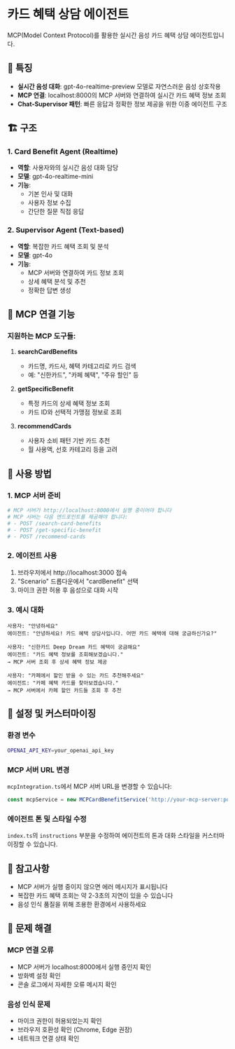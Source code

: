 # 카드 혜택 상담 에이전트

MCP(Model Context Protocol)를 활용한 실시간 음성 카드 혜택 상담 에이전트입니다.

## 🎯 특징

- **실시간 음성 대화**: gpt-4o-realtime-preview 모델로 자연스러운 음성 상호작용
- **MCP 연결**: localhost:8000의 MCP 서버와 연결하여 실시간 카드 혜택 정보 조회
- **Chat-Supervisor 패턴**: 빠른 응답과 정확한 정보 제공을 위한 이중 에이전트 구조

## 🏗 구조

### 1. Card Benefit Agent (Realtime)
- **역할**: 사용자와의 실시간 음성 대화 담당
- **모델**: gpt-4o-realtime-mini
- **기능**: 
  - 기본 인사 및 대화
  - 사용자 정보 수집
  - 간단한 질문 직접 응답

### 2. Supervisor Agent (Text-based)
- **역할**: 복잡한 카드 혜택 조회 및 분석
- **모델**: gpt-4o
- **기능**:
  - MCP 서버와 연결하여 카드 정보 조회
  - 상세 혜택 분석 및 추천
  - 정확한 답변 생성

## 🔧 MCP 연결 기능

### 지원하는 MCP 도구들:

1. **searchCardBenefits**
   - 카드명, 카드사, 혜택 카테고리로 카드 검색
   - 예: "신한카드", "카페 혜택", "주유 할인" 등

2. **getSpecificBenefit**
   - 특정 카드의 상세 혜택 정보 조회
   - 카드 ID와 선택적 가맹점 정보로 조회

3. **recommendCards**
   - 사용자 소비 패턴 기반 카드 추천
   - 월 사용액, 선호 카테고리 등을 고려

## 🚀 사용 방법

### 1. MCP 서버 준비
```bash
# MCP 서버가 http://localhost:8000에서 실행 중이어야 합니다
# MCP 서버는 다음 엔드포인트를 제공해야 합니다:
# - POST /search-card-benefits
# - POST /get-specific-benefit  
# - POST /recommend-cards
```

### 2. 에이전트 사용
1. 브라우저에서 http://localhost:3000 접속
2. "Scenario" 드롭다운에서 "cardBenefit" 선택
3. 마이크 권한 허용 후 음성으로 대화 시작

### 3. 예시 대화
```
사용자: "안녕하세요"
에이전트: "안녕하세요! 카드 혜택 상담사입니다. 어떤 카드 혜택에 대해 궁금하신가요?"

사용자: "신한카드 Deep Dream 카드 혜택이 궁금해요"
에이전트: "카드 혜택 정보를 조회해보겠습니다."
→ MCP 서버 조회 후 상세 혜택 정보 제공

사용자: "카페에서 할인 받을 수 있는 카드 추천해주세요"
에이전트: "카페 혜택 카드를 찾아보겠습니다."
→ MCP 서버에서 카페 할인 카드들 조회 후 추천
```

## 🔧 설정 및 커스터마이징

### 환경 변수
```bash
OPENAI_API_KEY=your_openai_api_key
```

### MCP 서버 URL 변경
`mcpIntegration.ts`에서 MCP 서버 URL을 변경할 수 있습니다:
```typescript
const mcpService = new MCPCardBenefitService('http://your-mcp-server:port');
```

### 에이전트 톤 및 스타일 수정
`index.ts`의 `instructions` 부분을 수정하여 에이전트의 톤과 대화 스타일을 커스터마이징할 수 있습니다.

## 📝 참고사항

- MCP 서버가 실행 중이지 않으면 에러 메시지가 표시됩니다
- 복잡한 카드 혜택 조회는 약 2-3초의 지연이 있을 수 있습니다
- 음성 인식 품질을 위해 조용한 환경에서 사용하세요

## 🐛 문제 해결

### MCP 연결 오류
- MCP 서버가 localhost:8000에서 실행 중인지 확인
- 방화벽 설정 확인
- 콘솔 로그에서 자세한 오류 메시지 확인

### 음성 인식 문제  
- 마이크 권한이 허용되었는지 확인
- 브라우저 호환성 확인 (Chrome, Edge 권장)
- 네트워크 연결 상태 확인